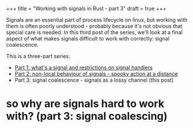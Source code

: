 +++
title = "Working with signals in Rust - part 3"
draft = true
+++

Signals are an essential part of process lifecycle on linux, but 
working with them is often poorly understood - probably because it's not 
obvious that special care is needed. In this third post of the series, we'll
look at a final aspect of what makes signals difficult to work with correctly:
signal coalescence.

<!-- more -->

This is a three-part series:
- [Part 1: what's a signal and restrictions on signal handlers](../2021-04-04-working-with-signals-in-rust-pt1-whats-a-signal)
- [Part 2: non-local behaviour of signals - spooky action at a distance](../2021-04-10-working-with-signals-in-rust-pt2-nonlocal-behavior) 
- Part 3: signal coalescence - signals as a lossy channel (this post)

# so why are signals hard to work with? (part 3: signal coalescing)

